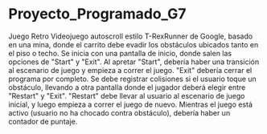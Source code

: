 # Proyecto_Programado_G7
Juego Retro 
Videojuego autoscroll estilo T-RexRunner de Google, basado en una mina, donde el carrito debe evadir los obstáculos ubicados tanto en el piso o techo.
Se inicia con una pantalla de inicio, donde salen las opciones de "Start" y "Exit".
Al apretar "Start", debería haber una transición al escenario de juego y empieza a correr el juego.
"Exit" debería cerrar el programa por completo.
Se debe registrar colisiones si el usuario toque un obstáculo, llevando a otra pantalla donde el jugador deberá elegir entre "Restart" y "Exit".
"Restart" debe llevar al usuario al escenario de juego inicial, y luego empieza a correr el juego de nuevo.
Mientras el juego está activo (usuario no ha chocado contra obstáculo), debería haber un contador de puntaje.
